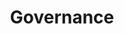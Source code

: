 ---
layout: topic
title: Governance
permalink: /design/topics/governance
data:
  items:
    - references:
        - name: Using these Guidelines
          url: 'https://developer.atlassian.com/docs/atlassian-platform-common-components/rest-api-development/atlassian-rest-api-design-guidelines-version-1#AtlassianRESTAPIDesignGuidelinesversion1-UsingtheseGuidelines'
          quote: We strongly recommend that someone who is familiar with these guidelines should review your REST API code
        - name: Version Control for APIs
          url: 'https://developer.atlassian.com/docs/atlassian-platform-common-components/rest-api-development/atlassian-rest-api-design-guidelines-version-1#AtlassianRESTAPIDesignGuidelinesversion1-VersionControlforAPIs'
          quote: When to Change the Version
      _embedded:
        guideline:
          id: atlassian-rest-api-design-guidelines-version-1
          title: Atlassian REST API Design Guidelines version 1
          type: website
          url: 'https://developer.atlassian.com/docs/atlassian-platform-common-components/rest-api-development/atlassian-rest-api-design-guidelines-version-1'
          company: Atlassian
          companyLogoUrl: /media/logos/atlassian.png
          companyUrl: 'https://developer.atlassian.com/'
          date: 2016-01-22T00:00:00.000Z
          reviewDate: 2016-09-01T00:00:00.000Z
          _links:
            self:
              href: /design/guidelines/atlassian-rest-api-design-guidelines-version-1
            guidelineTopics:
              href: /design/guidelines/atlassian-rest-api-design-guidelines-version-1/topics
      _links:
        guideline:
          href: /design/guidelines/atlassian-rest-api-design-guidelines-version-1
    - references:
        - name: Compatibility policy
          url: 'https://developer.atlassian.com/display/HOME/Atlassian+REST+API+policy#AtlassianRESTAPIpolicy-Compatibilitypolicy'
        - name: Deprecation policy
          url: 'https://developer.atlassian.com/display/HOME/Atlassian+REST+API+policy#AtlassianRESTAPIpolicy-Deprecationpolicy'
      _embedded:
        guideline:
          id: atlassian-rest-api-policy
          title: Atlassian REST API Policy
          type: website
          url: 'https://developer.atlassian.com/display/HOME/Atlassian+REST+API+policy'
          company: Atlassian
          companyLogoUrl: /media/logos/atlassian.png
          companyUrl: 'https://developer.atlassian.com/'
          date: 2015-01-15T00:00:00.000Z
          reviewDate: 2016-09-01T00:00:00.000Z
          _links:
            self:
              href: /design/guidelines/atlassian-rest-api-policy
            guidelineTopics:
              href: /design/guidelines/atlassian-rest-api-policy/topics
      _links:
        guideline:
          href: /design/guidelines/atlassian-rest-api-policy
    - references:
        - name: Register your API
          url: 'https://apiguide.readthedocs.io/en/latest/build_and_publish/advertise.html'
      _embedded:
        guideline:
          id: ausdto-api-design-guide
          title: API Design Guide
          type: website
          url: 'https://apiguide.readthedocs.io/en/latest/index.html'
          company: Australian Digital Transformation Office
          companyLogoUrl: /media/logos/ausdto.png
          companyUrl: 'https://www.dto.gov.au/'
          date: 2015-10-20T00:00:00.000Z
          reviewDate: 2016-08-18T00:00:00.000Z
          _links:
            self:
              href: /design/guidelines/ausdto-api-design-guide
            guidelineTopics:
              href: /design/guidelines/ausdto-api-design-guide/topics
      _links:
        guideline:
          href: /design/guidelines/ausdto-api-design-guide
    - references:
        - name: API Modelling and Design Process
          url: 'https://github.com/Haufe-Lexware/api-style-guide/blob/master/api-design-process/api-design-process.md#api-modelling-and-design-process'
        - name: API Design Review Process
          url: 'https://github.com/Haufe-Lexware/api-style-guide/blob/master/api-design-review-process/api-design-review-process.md'
        - name: Message Schema and Postel's Law
          url: 'https://github.com/Haufe-Lexware/api-style-guide/blob/master/message-schema/message-schema.md'
      _embedded:
        guideline:
          id: haufe-api-styleguide
          title: Haufe API style guide
          type: github
          url: 'https://github.com/Haufe-Lexware/api-style-guide/blob/master/readme.md'
          company: Haufe
          companyLogoUrl: /media/logos/haufe.png
          companyUrl: 'http://dev.haufe.com/'
          date: 2015-01-15T00:00:00.000Z
          reviewDate: 2016-08-31T00:00:00.000Z
          _links:
            self:
              href: /design/guidelines/haufe-api-styleguide
            guidelineTopics:
              href: /design/guidelines/haufe-api-styleguide/topics
      _links:
        guideline:
          href: /design/guidelines/haufe-api-styleguide
    - references:
        - name: Interpreting The Guidelines
          url: 'https://github.com/Microsoft/api-guidelines/blob/master/Guidelines.md#4-interpreting-the-guidelines'
        - name: When to version
          url: 'https://github.com/Microsoft/api-guidelines/blob/master/Guidelines.md#122-when-to-version'
        - name: Definition of a breaking change
          url: 'https://github.com/Microsoft/api-guidelines/blob/master/Guidelines.md#123-definition-of-a-breaking-change'
      _embedded:
        guideline:
          id: microsoft-rest-api-guidelines
          title: Microsoft REST API Guidelines
          type: github
          url: 'https://github.com/Microsoft/api-guidelines/blob/master/Guidelines.md'
          company: Microsoft
          companyLogoUrl: /media/logos/microsoft.png
          companyUrl: 'https://opensource.microsoft.com/'
          date: 2016-07-19T00:00:00.000Z
          reviewDate: 2016-08-31T00:00:00.000Z
          _links:
            self:
              href: /design/guidelines/microsoft-rest-api-guidelines
            guidelineTopics:
              href: /design/guidelines/microsoft-rest-api-guidelines/topics
      _links:
        guideline:
          href: /design/guidelines/microsoft-rest-api-guidelines
    - references:
        - name: API First
          url: 'http://zalando.github.io/restful-api-guidelines/general-guidelines/GeneralGuidelines.html#must-api-first-define-apis-using-openapi'
        - name: Deprecation
          url: 'http://zalando.github.io/restful-api-guidelines/deprecation/Deprecation.html'
        - name: API Discovery
          url: 'http://zalando.github.io/restful-api-guidelines/api-discovery/ApiDiscovery.html'
      _embedded:
        guideline:
          id: zalando-restful-api-guidelines
          title: RESTFul API Guidelines
          type: website
          url: 'http://zalando.github.io/restful-api-guidelines/'
          company: Zalando
          companyLogoUrl: /media/logos/zalando.png
          companyUrl: 'https://tech.zalando.de/'
          date: 2016-01-22T00:00:00.000Z
          reviewDate: 2016-08-28T00:00:00.000Z
          _links:
            self:
              href: /design/guidelines/zalando-restful-api-guidelines
            guidelineTopics:
              href: /design/guidelines/zalando-restful-api-guidelines/topics
      _links:
        guideline:
          href: /design/guidelines/zalando-restful-api-guidelines
  _embedded:
    topic:
      id: governance
      name: Governance
      description: 'How to ensure API governance (advertise, consistency, ...)'
      _links:
        self:
          href: /design/topics/governance
        topicGuidelines:
          href: /design/topics/governance/guidelines
  _links:
    self:
      href: /design/topics/governance/guidelines
    topic:
      href: /design/topics/governance
---